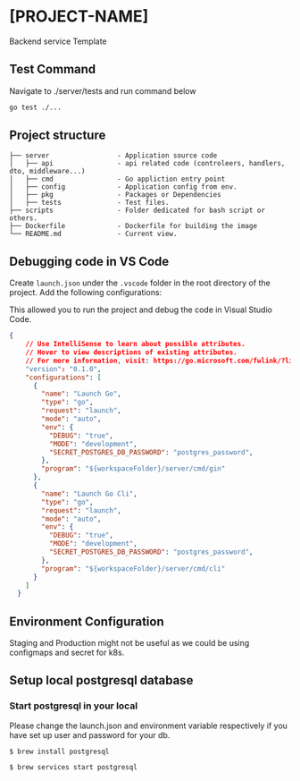 # [PROJECT-NAME]

Backend service Template

## Test Command

Navigate to ./server/tests and run command below

```sh
go test ./...
```

## Project structure

    ├── server                 - Application source code
    │   ├── api                - api related code (controleers, handlers, dto, middleware...)
    │   ├── cmd                - Go appliction entry point
    │   ├── config             - Application config from env.
    │   ├── pkg                - Packages or Dependencies
    │   ├── tests              - Test files.  
    ├── scripts                - Folder dedicated for bash script or others.
    ├── Dockerfile             - Dockerfile for building the image
    └── README.md              - Current view.

## Debugging code in VS Code

Create `launch.json` under the `.vscode` folder in the root directory of the project. Add the following configurations:

This allowed you to run the project and debug the code in Visual Studio Code.

```json
{
    // Use IntelliSense to learn about possible attributes.
    // Hover to view descriptions of existing attributes.
    // For more information, visit: https://go.microsoft.com/fwlink/?linkid=830387
    "version": "0.1.0",
    "configurations": [
      {
        "name": "Launch Go",
        "type": "go",
        "request": "launch",
        "mode": "auto",
        "env": {
          "DEBUG": "true",
          "MODE": "development",
          "SECRET_POSTGRES_DB_PASSWORD": "postgres_password",
        },
        "program": "${workspaceFolder}/server/cmd/gin"
      },
      {
        "name": "Launch Go Cli",
        "type": "go",
        "request": "launch",
        "mode": "auto",
        "env": {
          "DEBUG": "true",
          "MODE": "development",
          "SECRET_POSTGRES_DB_PASSWORD": "postgres_password",
        },
        "program": "${workspaceFolder}/server/cmd/cli"
      }
    ]
  }
```
## Environment Configuration

Staging and Production might not be useful as we could be using configmaps and secret for k8s.

## Setup local postgresql database

### Start postgresql in your local

Please change the launch.json and environment variable respectively if you have set up user and password for your db.

```shell
$ brew install postgresql

$ brew services start postgresql
```